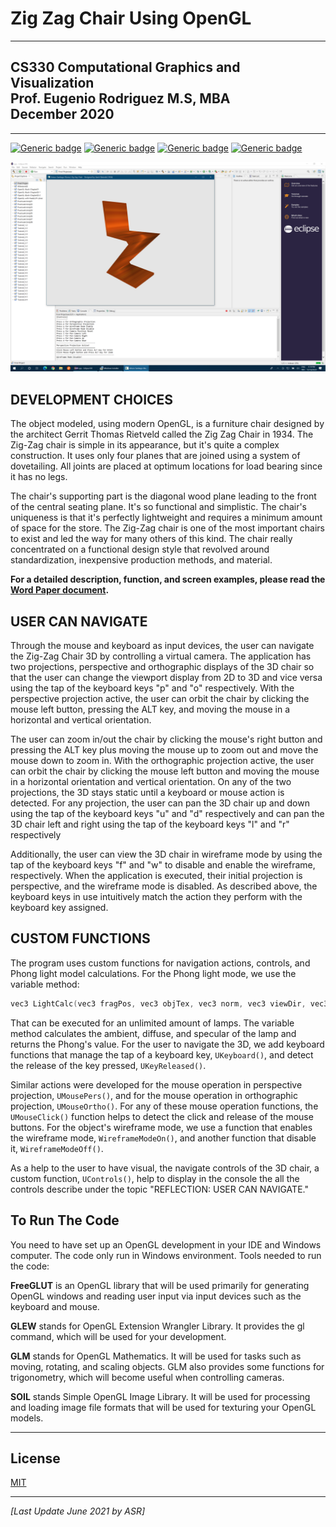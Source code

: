 # Zig Zag Chair Using OpenGL

---

## CS330 Computational Graphics and Visualization<br/>Prof. Eugenio Rodriguez M.S, MBA<br/>December 2020

---
[![Generic badge](https://img.shields.io/badge/language-C++-blue.svg)](http://www.cplusplus.org/) [![Generic badge](https://img.shields.io/badge/technologies-OpenGL_|_FreeGlut_|_Glew_|_GLM_|_SOIL-purple.svg)](https://www.wikihow.com/Set-Up-an-OpenGL-FreeGLUT-GLEW-Template-Project-in-Visual-Studio) [![Generic badge](https://img.shields.io/badge/ide-Eclipse-purple.svg)](https://www.eclipse.org/) [![Generic badge](https://img.shields.io/badge/license-MIT-orange.svg)](LICENSE)

![Final Work Screenshot](CS330-M7-1_Screenshot.png)

## DEVELOPMENT CHOICES

The object modeled, using modern OpenGL, is a furniture chair designed by the architect Gerrit Thomas Rietveld called the Zig Zag Chair in 1934. The Zig-Zag chair is simple in its appearance, but it's quite a complex construction. It uses only four planes that are joined using a system of dovetailing. All joints are placed at optimum locations for load bearing since it has no legs.

The chair's supporting part is the diagonal wood plane leading to the front of the central seating plane. It's so functional and simplistic. The chair's uniqueness is that it's perfectly lightweight and requires a minimum amount of space for the store. The Zig-Zag chair is one of the most important chairs to exist and led the way for many others of this kind. The chair really concentrated on a functional design style that revolved around standardization, inexpensive production methods, and material.

**For a detailed description, function, and screen examples, please read the [Word Paper document](CS330-M7-1_Paper.docx).**

## USER CAN NAVIGATE

Through the mouse and keyboard as input devices, the user can navigate the Zig-Zag Chair 3D by controlling a virtual camera. The application has two projections, perspective and orthographic displays of the 3D chair so that the user can change the viewport display from 2D to 3D and vice versa using the tap of the keyboard keys "p" and "o" respectively. With the perspective projection active, the user can orbit the chair by clicking the mouse left button, pressing the ALT key, and moving the mouse in a horizontal and vertical orientation.

The user can zoom in/out the chair by clicking the mouse's right button and pressing the ALT key plus moving the mouse up to zoom out and move the mouse down to zoom in. With the orthographic projection active, the user can orbit the chair by clicking the mouse left button and moving the mouse in a horizontal orientation and vertical orientation. On any of the two projections, the 3D stays static until a keyboard or mouse action is detected. For any projection, the user can pan the 3D chair up and down using the tap of the keyboard keys "u" and "d" respectively and can pan the 3D chair left and right using the tap of the keyboard keys "l" and "r" respectively

Additionally, the user can view the 3D chair in wireframe mode by using the tap of the keyboard keys "f" and "w" to disable and enable the wireframe, respectively. When the application is executed, their initial projection is perspective, and the wireframe mode is disabled. As described above, the keyboard keys in use intuitively match the action they perform with the keyboard key assigned.

## CUSTOM FUNCTIONS

The program uses custom functions for navigation actions, controls, and Phong light model calculations. For the Phong light mode, we use the variable method:

~~~ c++
vec3 LightCalc(vec3 fragPos, vec3 objTex, vec3 norm, vec3 viewDir, vec3 lightColor, vec3 lightPos) {…}
~~~

That can be executed for an unlimited amount of lamps. The variable method calculates the ambient, diffuse, and specular of the lamp and returns the Phong's value. For the user to navigate the 3D, we add keyboard functions that manage the tap of a keyboard key, <code>UKeyboard()</code>, and detect the release of the key pressed, <code>UKeyReleased()</code>.

Similar actions were developed for the mouse operation in perspective projection, <code>UMousePers()</code>, and for the mouse operation in orthographic projection, <code>UMouseOrtho()</code>. For any of these mouse operation functions, the <code>UMouseClick()</code> function helps to detect the click and release of the mouse buttons. For the object's wireframe mode, we use a function that enables the wireframe mode, <code>WireframeModeOn()</code>, and another function that disable it, <code>WireframeModeOff()</code>.

As a help to the user to have visual, the navigate controls of the 3D chair, a custom function, <code>UControls()</code>, help to display in the console the all the controls describe under the topic "REFLECTION: USER CAN NAVIGATE."

## To Run The Code

You need to have set up an OpenGL development in your IDE and Windows computer. The code only run in Windows environment. Tools needed to run the code:

__FreeGLUT__ is an OpenGL library that will be used primarily for generating OpenGL windows and reading user input via input devices such as the keyboard and mouse.

__GLEW__ stands for OpenGL Extension Wrangler Library. It provides the gl command, which will be used for your development.

__GLM__ stands for OpenGL Mathematics. It will be used for tasks such as moving, rotating, and scaling objects. GLM also provides some functions for trigonometry, which will become useful when controlling cameras.

__SOIL__ stands Simple OpenGL Image Library. It will be used for processing and loading image file formats that will be used for texturing your OpenGL models.

---

## License

[MIT](LICENSE)

---

_[Last Update June 2021 by ASR]_